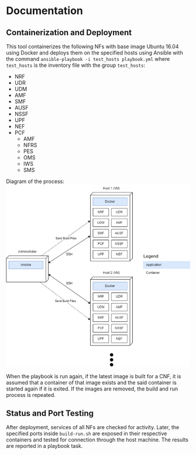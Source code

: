 # Documentation
## Containerization and Deployment
This tool containerizes the following NFs with base image Ubuntu 16.04 using Docker and deploys them on the specified hosts using Ansible with the command `ansible-playbook -i test_hosts playbook.yml` where `test_hosts` is the inventory file with the group `test_hosts`:
- NRF
- UDR
- UDM
- AMF
- SMF
- AUSF
- NSSF
- UPF
- NEF
- PCF
	- AMF
	- NFRS
	- PES
	- OMS
	- IWS
	- SMS

Diagram of the process:
![Deployment diagram](diagram.png)

When the playbook is run again, if the latest image is built for a CNF, it is assumed that a container of that image exists and the said container is started again if it is exited. If the images are removed, the build and run process is repeated.

## Status and Port Testing
After deployment, services of all NFs are checked for activity. Later, the specified ports inside `build-run.sh` are exposed in their respective containers and tested for connection through the host machine. The results are reported in a playbook task.